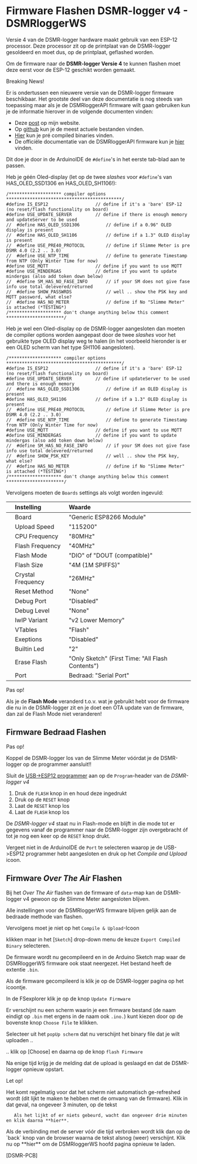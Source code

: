 # Firmware Flashen DSMR-logger v4 - DSMRloggerWS

Versie 4 van de DSMR-logger hardware maakt gebruik van een ESP-12 processor. Deze processor zit op de printplaat van de DSMR-logger gesoldeerd en moet dus, op de printplaat, geflashed worden.

Om de firmware naar de **DSMR-logger Versie 4** te kunnen flashen moet deze eerst voor de ESP-12 geschikt worden gemaakt.

Breaking News!

 Er is ondertussen een nieuwere versie van de DSMR-logger firmware beschikbaar. Het grootste deel van deze documentatie is nog steeds van toepassing maar als je de DSMRloggerAPI firmware wilt gaan gebruiken kun je de informatie hierover in de volgende documenten vinden:

* Deze [post](https://willem.aandewiel.nl/index.php/2020/02/28/restapis-zijn-hip-nieuwe-firmware-voor-de-dsmr-logger/) op mijn website.
* Op [github](https://github.com/mrWheel/DSMRloggerAPI) kun je de meest actuele bestanden vinden.
* [Hier](https://github.com/mrWheel/DSMRloggerAPI/releases) kun je pré compiled binaries vinden.
* De officiële documentatie van de DSMRloggerAPI firmware kun je [hier](https://mrwheel-docs.gitbook.io/dsmrloggerapi/) vinden.

Dit doe je door in de ArduinoIDE de `#define`'s in het eerste tab-blad aan te passen.

Heb je géén Oled-display \(let op de twee _slashes_ voor `#define`'s van HAS\_OLED\_SSD1306 en HAS\_OLED\_SH1106!\):

```text
/******************** compiler options  ********************************************/
#define IS_ESP12                  // define if it's a 'bare' ESP-12 (no reset/flash functionality on board)
#define USE_UPDATE_SERVER         // define if there is enough memory and updateServer to be used
//  #define HAS_OLED_SSD1306          // define if a 0.96" OLED display is present
//  #define HAS_OLED_SH1106           // define if a 1.3" OLED display is present
//  #define USE_PRE40_PROTOCOL        // define if Slimme Meter is pre DSMR 4.0 (2.2 .. 3.0)
//  #define USE_NTP_TIME              // define to generate Timestamp from NTP (Only Winter Time for now)
#define USE_MQTT                  // define if you want to use MQTT
#define USE_MINDERGAS             // define if you want to update mindergas (also add token down below)
//  #define SM_HAS_NO_FASE_INFO       // if your SM does not give fase info use total delevered/returned
//  #define SHOW_PASSWRDS             // well .. show the PSK key and MQTT password, what else?
//  #define HAS_NO_METER              // define if No "Slimme Meter" is attached (*TESTING*)
/******************** don't change anything below this comment **********************/

```

Heb je wel een Oled-display op de DSMR-logger aangesloten dan moeten de compiler options worden aangepast door de twee _slashes_ voor het gebruikte type OLED display weg te halen \(in het voorbeeld hieronder is er een OLED scherm van het type SH1106 aangesloten\).

```text
/******************** compiler options  ********************************************/
#define IS_ESP12                  // define if it's a 'bare' ESP-12 (no reset/flash functionality on board)
#define USE_UPDATE_SERVER         // define if updateServer to be used and there is enough memory
//  #define HAS_OLED_SSD1306          // define if an OLED display is present
#define HAS_OLED_SH1106           // define if a 1.3" OLED display is present
//  #define USE_PRE40_PROTOCOL        // define if Slimme Meter is pre DSMR 4.0 (2.2 .. 3.0)
//  #define USE_NTP_TIME              // define to generate Timestamp from NTP (Only Winter Time for now)
#define USE_MQTT                  // define if you want to use MQTT
#define USE_MINDERGAS             // define if you want to update mindergas (also add token down below)
//  #define SM_HAS_NO_FASE_INFO       // if your SM does not give fase info use total delevered/returned
//  #define SHOW_PSK_KEY              // well .. show the PSK key, what else?
//  #define HAS_NO_METER              // define if No "Slimme Meter" is attached (*TESTING*)
/******************** don't change anything below this comment **********************/

```

Vervolgens moeten de `Boards` settings als volgt worden ingevuld:

|  | Instelling | Waarde |
| :--- | :--- | :--- |
|  | Board | "Generic ESP8266 Module" |
|  | Upload Speed | "115200" |
|  | CPU Frequency | "80MHz" |
|  | Flash Frequency | "40MHz" |
|  | Flash Mode | "DIO" of "DOUT \(compatible\)" |
|  | Flash Size | "4M \(1M SPIFFS\)" |
|  | Crystal Frequency | "26MHz" |
|  | Reset Method | "None" |
|  | Debug Port | "Disabled" |
|  | Debug Level | "None" |
|  | IwIP Variant | "v2 Lower Memory" |
|  | VTables | "Flash" |
|  | Exeptions | "Disabled" |
|  | Builtin Led | "2" |
|  | Erase Flash | "Only Sketch" \(First Time: "All Flash Contents"\) |
|  | Port | Bedraad: "Serial Port" |

Pas op!

 Als je de **Flash Mode** veranderd t.o.v. wat je gebruikt hebt voor de firmware die nu in de DSMR-logger zit en je doet een OTA update van de firmware, dan zal de Flash Mode niet veranderen!

## Firmware Bedraad Flashen <a id="firmware-bedraad-flashen"></a>

Pas op!

 Koppel de DSMR-logger los van de Slimme Meter vóórdat je de DSMR-logger op de programmer aansluit!!

Sluit de [USB-&gt;ESP12 programmer](../hardware_V4_Programmer/) aan op de `Program`-header van de _DSMR-logger v4_

1. Druk de `FLASH` knop in en houd deze ingedrukt
2. Druk op de `RESET` knop
3. Laat de `RESET` knop los
4. Laat de `FLASH` knop los

De _DSMR-logger v4_ staat nu in Flash-mode en blijft in die mode tot er gegevens vanaf de programmer naar de DSMR-logger zijn overgebracht óf tot je nog een keer op de `RESET` knop drukt.

Vergeet niet in de ArduinoIDE de `Port` te selecteren waarop je de USB-&gt;ESP12 programmer hebt aangesloten en druk op het _Compile and Upload_ icoon.

## Firmware _Over The Air_ Flashen <a id="firmware-over-the-air-flashen"></a>

Bij het _Over The Air_ flashen van de firmware of `data`-map kan de DSMR-logger v4 gewoon op de Slimme Meter aangesloten blijven.

Alle instellingen voor de DSMRloggerWS firmware blijven gelijk aan de bedraade methode van flashen.

Vervolgens moet je niet op het   `Compile & Upload`-Icoon     

klikken maar in het \[`Sketch`\] drop-down menu de keuze `Export Compiled Binary` selecteren.

De firmware wordt nu gecompileerd en in de Arduino Sketch map waar de DSMRloggerWS firmware ook staat neergezet. Het bestand heeft de extentie `.bin`.

Als de firmware gecompileerd is klik je op de DSMR-logger pagina op het  icoontje.

In de FSexplorer klik je op de knop `Update Firmware`

Er verschijnt nu een scherm waarin je een firmware bestand \(de naam eindigt op `.bin` met ergens in de naam ook `.ino.`\) kunt kiezen door op de bovenste knop `Choose File` te klikken.

Selecteer uit het `popUp scherm` dat nu verschijnt het binary file dat je wilt uploaden ..

.. klik op \[Choose\] en daarna op de knop `flash Firmware`

Na enige tijd krijg je de melding dat de upload is geslaagd en dat de DSMR-logger opnieuw opstart.

Let op!

 Het komt regelmatig voor dat het scherm niet automatisch ge-refreshed wordt \(dit lijkt te maken te hebben met de omvang van de firmware\). Klik in dat geval, na ongeveer 3 minuten, op de tekst

       Als het lijkt of er niets gebeurd, wacht dan ongeveer drie minuten en klik daarna **hier**.

 Als de verbinding met de server vóór die tijd verbroken wordt klik dan op de \`back\` knop van de browser waarna de tekst alsnog \(weer\) verschijnt. Klik nu op \*\*hier\*\* om de DSMRloggerWS hoofd pagina opnieuw te laden.

\[DSMR-PCB\]  


